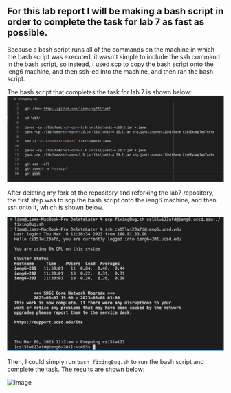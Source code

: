 ## For this lab report I will be making a bash script in order to complete the task for lab 7 as fast as possible.


Because a bash script runs all of the commands on the machine in which the bash script was executed, it wasn't simple to include the ssh command in the bash script, so instead, I used scp to copy the bash script onto the ieng6 machine, and then ssh-ed into the machine, and then ran the bash script.

The bash script that completes the task for lab 7 is shown below:
![Image](LabReportFiveScreenshots/bashScript.png)

After deleting my fork of the repository and reforking the lab7 repository, the first step was to scp the bash script onto the ieng6 machine, and then ssh onto it, which is shown below.

![Image](LabReportFiveScreenshots/ScpAndSSH.png)

Then, I could simply run `bash fixingBug.sh` to run the bash script and complete the task. The results are shown below:

![Image](InsertImageLink)
